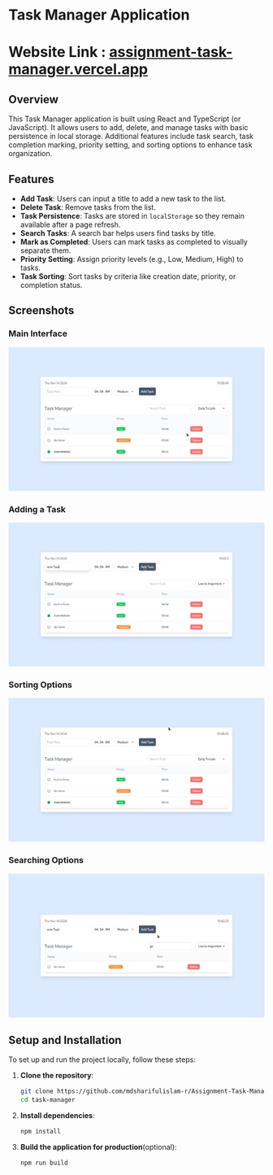 # Task Manager Application
# Website Link : <a href="assignment-task-manager.vercel.app">assignment-task-manager.vercel.app</a>
## Overview
This Task Manager application is built using React and TypeScript (or JavaScript). It allows users to add, delete, and manage tasks with basic persistence in local storage. Additional features include task search, task completion marking, priority setting, and sorting options to enhance task organization.

## Features
- **Add Task**: Users can input a title to add a new task to the list.
- **Delete Task**: Remove tasks from the list.
- **Task Persistence**: Tasks are stored in `localStorage` so they remain available after a page refresh.
- **Search Tasks**: A search bar helps users find tasks by title.
- **Mark as Completed**: Users can mark tasks as completed to visually separate them.
- **Priority Setting**: Assign priority levels (e.g., Low, Medium, High) to tasks.
- **Task Sorting**: Sort tasks by criteria like creation date, priority, or completion status.

## Screenshots 
### Main Interface
![Task Manager Main UI](./screenshots/main.webp)

### Adding a Task
![Add Task](./screenshots/add_task.webp)

### Sorting Options
![Sorting Options](./screenshots/sorting.webp)

### Searching Options
![Sorting Options](./screenshots/search.webp)

## Setup and Installation
To set up and run the project locally, follow these steps:

1. **Clone the repository**:
   ```bash
   git clone https://github.com/mdsharifulislam-r/Assignment-Task-Manager.git
   cd task-manager
   ```
2. **Install dependencies**:
   ```bash
   npm install
   ```
3. **Build the application for production**(optional):
   ```bash
   npm run build
   ```

